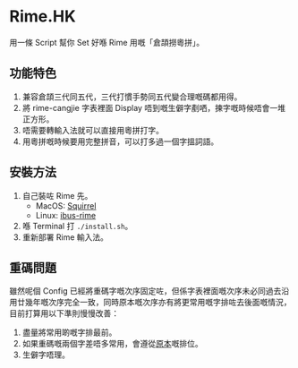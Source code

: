 # Rime.HK

用一條 Script 幫你 Set 好喺 Rime 用嘅「倉頡撈粵拼」。

## 功能特色

1. 兼容倉頡三代同五代，三代打慣手勢同五代變合理嘅碼都用得。
2. 將 rime-cangjie 字表裡面 Display 唔到嘅生僻字剷哂，揀字嘅時候唔會一堆正方形。
3. 唔需要轉輸入法就可以直接用粵拼打字。
4. 用粵拼嘅時候要用完整拼音，可以打多過一個字搵詞語。

## 安裝方法

1. 自己裝咗 Rime 先。
   * MacOS: [Squirrel](https://github.com/rime/squirrel)
   * Linux: [ibus-rime](https://github.com/rime/ibus-rime)
2. 喺 Terminal 打 `./install.sh`。
3. 重新部署 Rime 輸入法。

## 重碼問題

雖然呢個 Config 已經將重碼字嘅次序固定咗，但係字表裡面嘅次序未必同過去沿用廿幾年嘅次序完全一致，同時原本嘅次序亦有將更常用嘅字排咗去後面嘅情況，目前打算用以下準則慢慢改善：

1. 盡量將常用啲嘅字排最前。
2. 如果重碼嘅兩個字差唔多常用，會遵從[原本](http://input.foruto.com/cccl/cccl_article015.htm)嘅排位。
3. 生僻字唔理。
